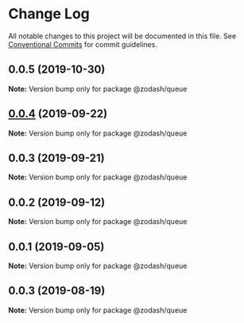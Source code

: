 # Change Log

All notable changes to this project will be documented in this file.
See [Conventional Commits](https://conventionalcommits.org) for commit guidelines.

## 0.0.5 (2019-10-30)

**Note:** Version bump only for package @zodash/queue





## [0.0.4](https://github.com/zcorky/zodash/compare/@zodash/queue@0.0.3...@zodash/queue@0.0.4) (2019-09-22)

**Note:** Version bump only for package @zodash/queue





## 0.0.3 (2019-09-21)

**Note:** Version bump only for package @zodash/queue





## 0.0.2 (2019-09-12)

**Note:** Version bump only for package @zodash/queue





## 0.0.1 (2019-09-05)

**Note:** Version bump only for package @zodash/queue





## 0.0.3 (2019-08-19)

**Note:** Version bump only for package @zodash/queue
